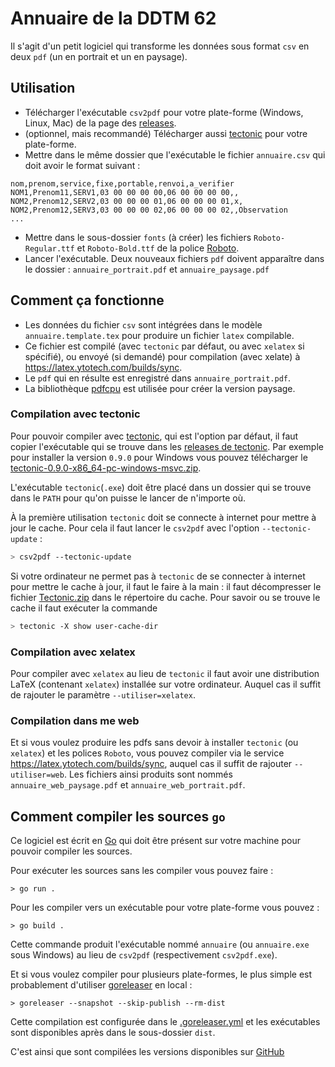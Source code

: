 # Annuaire de la DDTM 62

Il s'agit d'un petit logiciel qui transforme les données sous format `csv` en deux `pdf` (un en portrait et un en paysage).

## Utilisation

- Télécharger l'exécutable `csv2pdf` pour votre plate-forme (Windows, Linux, Mac) de la page des [releases](https://github.com/ddtm62/annuaire/releases).
- (optionnel, mais recommandé) Télécharger aussi [tectonic](https://tectonic-typesetting.github.io/) pour votre plate-forme.
- Mettre dans le même dossier que l'exécutable le fichier `annuaire.csv` qui doit avoir le format suivant :

```csv
nom,prenom,service,fixe,portable,renvoi,a_verifier
NOM1,Prenom11,SERV1,03 00 00 00 00,06 00 00 00 00,,
NOM2,Prenom12,SERV2,03 00 00 00 01,06 00 00 00 01,x,
NOM2,Prenom12,SERV3,03 00 00 00 02,06 00 00 00 02,,Observation
...
```
- Mettre dans le sous-dossier `fonts` (à créer) les fichiers `Roboto-Regular.ttf` et `Roboto-Bold.ttf` de la police [Roboto](https://fonts.google.com/specimen/Roboto).
- Lancer l'exécutable. Deux nouveaux fichiers `pdf` doivent apparaître dans le dossier : `annuaire_portrait.pdf` et `annuaire_paysage.pdf`

## Comment ça fonctionne

- Les données du fichier `csv` sont intégrées dans le modèle `annuaire.template.tex` pour produire un fichier `latex` compilable.
- Ce fichier est compilé (avec `tectonic` par défaut, ou avec `xelatex` si spécifié), ou envoyé (si demandé) pour compilation (avec xelate) à https://latex.ytotech.com/builds/sync.
- Le `pdf` qui en résulte est enregistré dans `annuaire_portrait.pdf`.
- La bibliothèque [pdfcpu](https://github.com/pdfcpu/pdfcpu) est utilisée pour créer la version paysage.

### Compilation avec tectonic

Pour pouvoir compiler avec [tectonic](https://tectonic-typesetting.github.io/), qui est l'option par défaut, il faut copier l'exécutable qui se trouve dans les [releases de tectonic](https://github.com/tectonic-typesetting/tectonic/releases). Par exemple pour installer la version `0.9.0` pour Windows vous pouvez télécharger le [tectonic-0.9.0-x86_64-pc-windows-msvc.zip](https://github.com/tectonic-typesetting/tectonic/releases/download/tectonic%400.9.0/tectonic-0.9.0-x86_64-pc-windows-msvc.zip).

L'exécutable `tectonic`(`.exe`) doit être placé dans un dossier qui se trouve dans le `PATH` pour qu'on puisse le lancer de n'importe où.

À la première utilisation `tectonic` doit se connecte à internet pour mettre à jour le cache. Pour cela il faut lancer le `csv2pdf` avec l'option `--tectonic-update` :

```bash
> csv2pdf --tectonic-update
```

Si votre ordinateur ne permet pas à `tectonic` de se connecter à internet pour mettre le cache à jour, il faut le faire à la main : il faut décompresser le fichier [Tectonic.zip](https://github.com/ddtm62/annuaire/raw/main/Tectonic.zip) dans le répertoire du cache. Pour savoir ou se trouve le cache il faut exécuter la commande

```bash
> tectonic -X show user-cache-dir
```

### Compilation avec xelatex

Pour compiler avec `xelatex` au lieu de `tectonic` il faut avoir une distribution LaTeX (contenant `xelatex`) installée sur votre ordinateur. Auquel cas il suffit de rajouter le paramètre `--utiliser=xelatex`.

### Compilation dans me web

Et si vous voulez produire les pdfs sans devoir à installer `tectonic` (ou `xelatex`) et les polices `Roboto`, vous pouvez compiler via le service https://latex.ytotech.com/builds/sync, auquel cas il suffit de rajouter `--utiliser=web`.
Les fichiers ainsi produits sont nommés `annuaire_web_paysage.pdf` et `annuaire_web_portrait.pdf`.

## Comment compiler les sources `go`

Ce logiciel est écrit en [Go](https://golang.org/) qui doit être présent sur votre machine pour pouvoir compiler les sources.

Pour exécuter les sources sans les compiler vous pouvez faire :

```shell
> go run .
```

Pour les compiler vers un exécutable pour votre plate-forme vous pouvez :

```shell
> go build .
```

Cette commande produit l'exécutable nommé `annuaire` (ou `annuaire.exe` sous Windows) au lieu de `csv2pdf` (respectivement `csv2pdf.exe`).

Et si vous voulez compiler pour plusieurs plate-formes, le plus simple est probablement d'utiliser [goreleaser](https://github.com/goreleaser/goreleaser/) en local :

```shell
> goreleaser --snapshot --skip-publish --rm-dist
```
Cette compilation est configurée dans le [.goreleaser.yml](.goreleaser.yml) et les exécutables sont disponibles après dans le sous-dossier `dist`.

C'est ainsi que sont compilées les versions disponibles sur [GitHub](.github/workflows/release.yaml)
